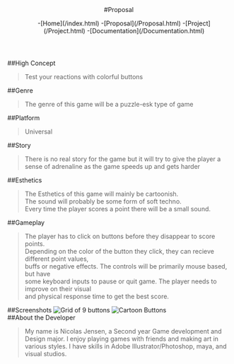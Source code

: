 <!DOCTYPE html>

<html lang="en">

<head>
    <title>Quick Think Proposal</title>
    <link rel="stylesheet" href="css/CSSfile.css">
    <meta charset=utf-8 />
</head>

<body>
    <header>
        #Proposal
        <ul id="nav">
                -[Home](/index.html)
                -[Proposal](/Proposal.html)
                -[Project](/Project.html)
                -[Documentation](/Documentation.html)
            </ul>
    </header>
    <div id="High Concept">
        ##High Concept
        <blockquote>Test your reactions with colorful buttons</blockquote>
    </div>
    <div id="Genre">
        ##Genre
        <blockquote>The genre of this game will be a puzzle-esk type of game</blockquote>
    </div>
    <div id="Platform">
        ##Platform
        <blockquote>Universal</blockquote>
    </div>
    <div id="Story">
        ##Story
        <blockquote>There is no real story for the game but it will try to
            give the player a sense of adrenaline as the game speeds up and gets harder
        </blockquote>
    </div>
    <div id="Esthetics">
        ##Esthetics
        <blockquote>The Esthetics of this game will mainly be cartoonish. <br>
        The sound will probably be some form of soft techno. <br>
        Every time the player scores a point there will be a small sound.
        </blockquote>
    </div>
    <div id="Gameplay">
        ##Gameplay
        <blockquote>The player has to click on buttons before they disappear to score points.<br>
            Depending on the color of the button they click, they can recieve different point values, <br>
            buffs or negative effects. The controls will be primarily mouse based, but have <br>
            some keyboard inputs to pause or quit game. The player needs to improve on their visual <br>
            and physical response time to get the best score.
        </blockquote>
    </div>
    <div id="Screenshots">
        ##Screenshots
        <img src="media/9button.jpg" alt="Grid of 9 buttons">
        <img src="media/cartoonButton.jpg" alt="Cartoon Buttons">
    </div>
    <div id="Developer">
        ##About the Developer
        <blockquote>My name is Nicolas Jensen, a Second year Game development and 
            Design major. I enjoy playing games with friends and making art in various 
            styles. I have skills in Adobe Illustrator/Photoshop, maya, and visual studios.
        </blockquote>
    </div>

</body>
